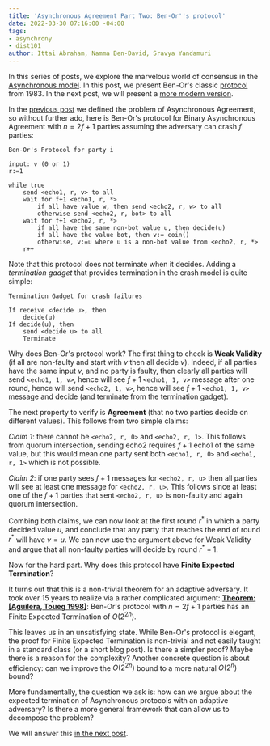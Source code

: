 ```yaml
---
title: 'Asynchronous Agreement Part Two: Ben-Or''s protocol'
date: 2022-03-30 07:16:00 -04:00
tags:
- asynchrony
- dist101
author: Ittai Abraham, Namma Ben-David, Sravya Yandamuri
---
```


In this series of posts, we explore the marvelous world of consensus in the [Asynchronous model](https://decentralizedthoughts.github.io/2019-06-01-2019-5-31-models/). In this post, we present Ben-Or's classic [protocol](https://homepage.cs.uiowa.edu/~ghosh/BenOr.pdf) from 1983. In the next post, we will present a [more modern version](part3).

In the [previous post](https://decentralizedthoughts.github.io/2022-03-30-asynchronous-agreement-part-one-defining-the-problem/) we defined the problem of Asynchronous Agreement, so without further ado, here is Ben-Or's protocol for Binary Asynchronous Agreement with $n=2f+1$ parties assuming the adversary can crash $f$ parties:

```
Ben-Or's Protocol for party i

input: v (0 or 1)
r:=1

while true
    send <echo1, r, v> to all
    wait for f+1 <echo1, r, *>
        if all have value w, then send <echo2, r, w> to all
        otherwise send <echo2, r, bot> to all
    wait for f+1 <echo2, r, *>
        if all have the same non-bot value u, then decide(u)
        if all have the value bot, then v:= coin()
        otherwise, v:=u where u is a non-bot value from <echo2, r, *>
    r++    
```

Note that this protocol does not terminate when it decides. Adding a *termination gadget* that provides termination in the crash model is quite simple:
```
Termination Gadget for crash failures

If receive <decide u>, then
    decide(u) 
If decide(u), then
    send <decide u> to all
    Terminate
```


Why does Ben-Or's protocol work? The first thing to check is **Weak Validity** (if all are non-faulty and start with $v$ then all decide $v$). Indeed, if all parties have the same input $v$, and no party is faulty, then clearly all parties will send `<echo1, 1, v>`, hence will see $f+1$ `<echo1, 1, v>` message after one round, hence will send `<echo2, 1, v>`, hence will see $f+1$ `<echo1, 1, v>` message and decide (and terminate from the termination gadget).

The next property to verify is **Agreement** (that no two parties decide on different values). This follows from two simple claims:

*Claim 1*: there cannot be `<echo2, r, 0>` and `<echo2, r, 1>`. This follows from quorum intersection, sending echo2 requires $f+1$ echo1 of the same value, but this would mean one party sent both `<echo1, r, 0>` and `<echo1, r, 1>` which is not possible. 

*Claim 2*: if one party sees $f+1$ messages for `<echo2, r, u>` then all parties will see at least one message for `<echo2, r, u>`. This follows since at least one of the $f+1$ parties that sent `<echo2, r, u>` is non-faulty and again quorum intersection.

Combing both claims, we can now look at the first round $r^*$ in which a party decided value $u$, and conclude that any party that reaches the end of round $r^*$ will have $v=u$. We can now use the argument above for Weak Validity and argue that all non-faulty parties will decide by round $r^*+1$.

Now for the hard part. Why does this protocol have **Finite Expected Termination**?

It turns out that this is a non-trivial theorem for an adaptive adversary. It took over 15 years to realize via a rather complicated argument:
**[Theorem: [Aguilera, Toueg 1998]](https://ecommons.cornell.edu/bitstream/handle/1813/7336/98-1682.pdf?sequence=1&isAllowed=y)**: Ben-Or's protocol with $n=2f+1$ parties has an Finite Expected Termination of $O(2^{2n})$.

This leaves us in an unsatisfying state. While Ben-Or's protocol is elegant, the proof for Finite Expected Termination is non-trivial and not easily taught in a standard class (or a short blog post). Is there a simpler proof? Maybe there is a reason for the complexity? Another concrete question is about efficiency: can we improve the $O(2^{2n})$  bound to a more natural $O(2^n)$ bound? 

More fundamentally, the question we ask is: how can we argue about the expected termination of Asynchronous protocols with an adaptive adversary? Is there a more general framework that can allow us to decompose the problem?

We will answer this [in the next post]().


